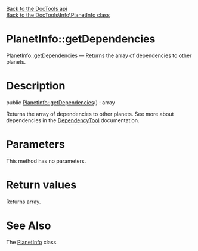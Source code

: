 [Back to the DocTools api](https://github.com/lingtalfi/DocTools/blob/master/doc/api/DocTools.md)<br>
[Back to the DocTools\Info\PlanetInfo class](https://github.com/lingtalfi/DocTools/blob/master/doc/api/DocTools/Info/PlanetInfo.md)


PlanetInfo::getDependencies
================



PlanetInfo::getDependencies — Returns the array of dependencies to other planets.




Description
================


public [PlanetInfo::getDependencies](https://github.com/lingtalfi/DocTools/blob/master/doc/api/DocTools/Info/PlanetInfo/getDependencies.md)() : array




Returns the array of dependencies to other planets.
See more about dependencies in the [DependencyTool](https://github.com/lingtalfi/UniverseTools/blob/master/doc/DependencyTool.md#getdependencylist) documentation.




Parameters
================

This method has no parameters.


Return values
================

Returns array.







See Also
================

The [PlanetInfo](https://github.com/lingtalfi/DocTools/blob/master/doc/api/DocTools/Info/PlanetInfo.md) class.
